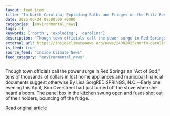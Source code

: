 ```yaml
---
layout: feed_item
title: "In North Carolina, Exploding Bulbs and Fridges on the Fritz Reveal a Town’s Fraying Electric System"
date: 2025-06-24 09:00:00 +0000
categories: [environmental_news]
tags: []
keywords: ['north', 'exploding', 'carolina']
description: "Though town officials call the power surge in Red Springs an “Act of God,” tens of thousands of dollars in lost home appliances and municipal financial docum..."
external_url: https://insideclimatenews.org/news/24062025/north-carolina-power-surge-fraying-electric-system/
is_feed: true
source_feed: "Inside Climate News"
feed_category: "environmental_news"
---
```


Though town officials call the power surge in Red Springs an “Act of God,” tens of thousands of dollars in lost home appliances and municipal financial documents suggest otherwise.By Lisa SorgRED SPRINGS, N.C.—Early one evening this April, Kim Overstreet had just turned off the stove when she heard a boom. The panel box in the kitchen swung open and fuses shot out of their holders, bouncing off the fridge.&nbsp;

[Read original article](https://insideclimatenews.org/news/24062025/north-carolina-power-surge-fraying-electric-system/)
